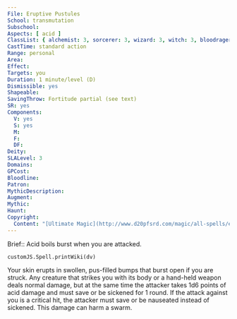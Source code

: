 ```yaml
---
File: Eruptive Pustules
School: transmutation
Subschool: 
Aspects: [ acid ]
ClassList: { alchemist: 3, sorcerer: 3, wizard: 3, witch: 3, bloodrager: 3 }
CastTime: standard action
Range: personal
Area: 
Effect: 
Targets: you
Duration: 1 minute/level (D)
Dismissible: yes
Shapeable: 
SavingThrow: Fortitude partial (see text)
SR: yes
Components:
  V: yes
  S: yes
  M: 
  F: 
  DF: 
Deity: 
SLALevel: 3
Domains: 
GPCost: 
Bloodline: 
Patron: 
MythicDescription: 
Augment: 
Mythic: 
Haunt: 
Copyright:
  Content: "[Ultimate Magic](http://www.d20pfsrd.com/magic/all-spells/e/eruptive-pustules)"
---
```

Brief:: Acid boils burst when you are attacked.

```dataviewjs
customJS.Spell.printWiki(dv)
```

Your skin erupts in swollen, pus-filled bumps that burst open if you are struck. Any creature that strikes you with its body or a hand-held weapon deals normal damage, but at the same time the attacker takes 1d6 points of acid damage and must save or be sickened for 1 round. If the attack against you is a critical hit, the attacker must save or be nauseated instead of sickened. This damage can harm a swarm.
